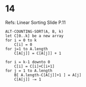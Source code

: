 # 14

Refs: Linear Sorting Slide P.11

```pseudocode
ALT-COUNTING-SORT(A, B, k)
let C[0..k] be a new array
for i = 0 to k
	C[i] = 0
for j=1 to A.length
	C[A[j]] = C[A[j]] + 1

for i = k-1 downto 0
	C[i] = C[i]+C[i+1]
for j = 1 to A.length
	B[ A.length-C[A[j]]+1 ] = A[j]
	C[A[j]] -= 1
```

